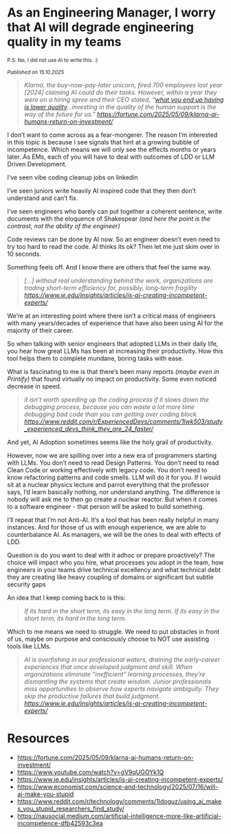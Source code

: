 # As an Engineering Manager, I worry that AI will degrade engineering quality in my teams</br>
<sub>P.S. No, I did not use AI to write this. :) </sub>

<small><em>Published on <date>15.10.2025</date></em></small>

</hr>

> *Klarna, the buy-now-pay-later unicorn, fired 700 employees last year [2024] claiming AI could do their tasks. However, within a year they were on a hiring spree and their CEO stated, “[what you end up having is lower quality](https://fortune.com/2025/05/09/klarna-ai-humans-return-on-investment/)…investing in the quality of the human support is the way of the future for us.”
https://fortune.com/2025/05/09/klarna-ai-humans-return-on-investment/*
> 

I don’t want to come across as a fear-mongerer. The reason I’m interested in this topic is because I see signals that hint at a growing bubble of incompetence. Which means we will only see the effects months or years later. As EMs, each of you will have to deal with outcomes of LDD or LLM Driven Development.

I’ve seen vibe coding cleanup jobs on linkedin

I’ve seen juniors write heavily AI inspired code that they then don’t understand and can’t fix.

I’ve seen engineers who barely can put together a coherent sentence, write documents with the eloquence of Shakespear *(and here the point is the contrast, not the ability of the engineer)*

Code reviews can be done by AI now. So an engineer doesn’t even need to try too hard to read the code. AI thinks its ok? Then let me just skim over in 10 seconds.

Something feels off. And I know there are others that feel the same way.

> *[…] without real understanding behind the work, organizations are trading short-term efficiency for, possibly, long-term fragility
https://www.ie.edu/insights/articles/is-ai-creating-incompetent-experts/*
> 

We’re at an interesting point where there isn’t a critical mass of engineers with many years/decades of experience that have also been using AI for the majority of their career.

So when talking with senior engineers that adopted LLMs in their daily life, you hear how great LLMs has been at increasing their productivity. How this tool helps them to complete mundane, boring tasks with ease. 

What is fascinating to me is that there’s been many reports *(maybe even in Printify)* that found virtually no impact on productivity. Some even noticed decrease in speed.

> *it isn’t worth speeding up the coding process if it slows down the debugging process, because you can waste a lot more time debugging bad code than you can getting over coding block.
https://www.reddit.com/r/ExperiencedDevs/comments/1lwk503/study_experienced_devs_think_they_are_24_faster/*
> 

And yet, AI Adoption sometimes seems like the holy grail of productivity.

However, now we are spilling over into a new era of programmers starting with LLMs. You don’t need to read Design Patterns. You don’t need to read Clean Code or working effectively with legacy code. You don’t need to know refactoring patterns and code smells. LLM will do it for you. If I would sit at a nuclear physics lecture and parrot everything that the professor says, I’d learn basically nothing, nor understand anything. The difference is nobody will ask me to then go create a nuclear reactor. But when it comes to a software engineer - that person will be asked to build something.

I’ll repeat that I’m not Anti-AI. It’s a tool that has been really helpful in many instances. And for those of us with enough experience, we are able to counterbalance AI. As managers, we will be the ones to deal with effects of LDD. 

Question is do you want to deal with it adhoc or prepare proactively? The choice will impact who you hire, what processes you adopt in the team, how engineers in your teams drive technical excellency and what technical debt they are creating like heavy coupling of domains or significant but subtle security gaps

An idea that I keep coming back to is this:

> *If its hard in the short term, its easy in the long term. If its easy in the short term, its hard in the long term.*
> 

Which to me means we need to struggle. We need to put obstacles in front of us, maybe on purpose and consciously choose to NOT use assisting tools like LLMs.

> *AI is overfishing in our professional waters, draining the early-career experiences that once developed judgment and skill. When organizations eliminate “inefficient” learning processes, they’re dismantling the systems that create wisdom. Junior professionals miss opportunities to observe how experts navigate ambiguity. They skip the productive failures that build judgment.
https://www.ie.edu/insights/articles/is-ai-creating-incompetent-experts/*
> 

# Resources

- https://fortune.com/2025/05/09/klarna-ai-humans-return-on-investment/
- https://www.youtube.com/watch?v=gV9qUGOYk1Q
- https://www.ie.edu/insights/articles/is-ai-creating-incompetent-experts/
- https://www.economist.com/science-and-technology/2025/07/16/will-ai-make-you-stupid
- https://www.reddit.com/r/technology/comments/1ldoguz/using_ai_makes_you_stupid_researchers_find_study/
- https://nausocial.medium.com/artificial-intelligence-more-like-artificial-incompetence-dfb42593c3ea
